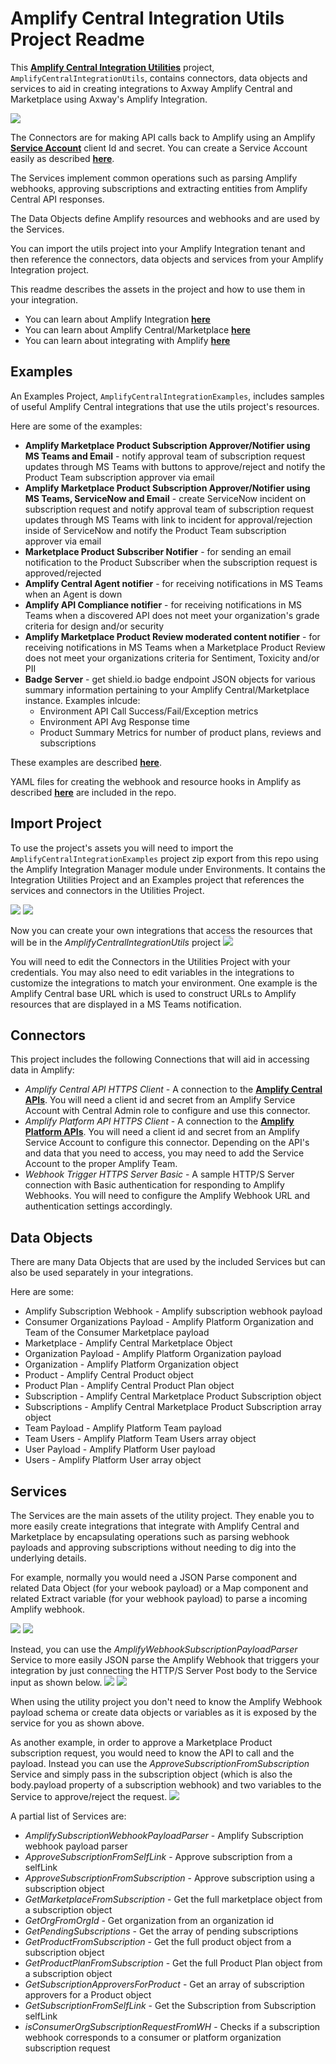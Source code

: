 # Amplify Central Integration Utils Project Readme

This [**Amplify Central Integration Utilities**](https://github.com/lbrenman/Amplify-Central-Integration-Utils-Project) project, `AmplifyCentralIntegrationUtils`, contains connectors, data objects and services to aid in creating integrations to Axway Amplify Central and Marketplace using Axway's Amplify Integration.

![](https://i.imgur.com/bXu0h9r.png)

The Connectors are for making API calls back to Amplify using an Amplify [**Service Account**](https://docs.axway.com/bundle/platform-management/page/docs/management_guide/managing_service_accounts/index.html) client Id and secret. You can create a Service Account easily as described [**here**](https://blog.axway.com/product-insights/amplify-platform/axway-amplify-platform-api-calls).

The Services implement common operations such as parsing Amplify webhooks, approving subscriptions and extracting entities from Amplify Central API responses.

The Data Objects define Amplify resources and webhooks and are used by the Services.

You can import the utils project into your Amplify Integration tenant and then reference the connectors, data objects and services from your Amplify Integration project.

This readme describes the assets in the project and how to use them in your integration.

* You can learn about Amplify Integration [**here**](https://www.axway.com/en/products/amplify-integration)
* You can learn about Amplify Central/Marketplace [**here**](https://www.axway.com/en/products/amplify-enterprise-marketplace)
* You can learn about integrating with Amplify [**here**](https://docs.axway.com/bundle/amplify-central/page/docs/integrate_with_central/index.html)

## Examples

An Examples Project, `AmplifyCentralIntegrationExamples`, includes samples of useful Amplify Central integrations that use the utils project's resources.

Here are some of the examples:
* **Amplify Marketplace Product Subscription Approver/Notifier using MS Teams and Email** - notify approval team of subscription request updates through MS Teams with buttons to approve/reject and notify the Product Team subscription approver via email
* **Amplify Marketplace Product Subscription Approver/Notifier using MS Teams, ServiceNow and Email** - create ServiceNow incident on subscription request and notify approval team of subscription request updates through MS Teams with link to incident for approval/rejection inside of ServiceNow and notify the Product Team subscription approver via email
* **Marketplace Product Subscriber Notifier** - for sending an email notification to the Product Subscriber when the subscription request is approved/rejected
* **Amplify Central Agent notifier** - for receiving notifications in MS Teams when an Agent is down
* **Amplify API Compliance notifier** - for receiving notifications in MS Teams when a discovered API does not meet your organization's grade criteria for design and/or security
* **Amplify Marketplace Product Review moderated content notifier** - for receiving notifications in MS Teams when a Marketplace Product Review does not meet your organizations criteria for Sentiment, Toxicity and/or PII
* **Badge Server** - get shield.io badge endpoint JSON objects for various summary information pertaining to your Amplify Central/Marketplace instance. Examples inlcude:
  * Environment API Call Success/Fail/Exception metrics
  * Environment API Avg Response time
  * Product Summary Metrics for number of product plans, reviews and subscriptions

These examples are described [**here**](https://gist.github.com/lbrenman/ba9640a5b1650a68c13bb98991090725).

YAML files for creating the webhook and resource hooks in Amplify as described [**here**](https://blog.axway.com/product-insights/amplify-platform/central/create-an-amplify-central-integration-webhook-using-the-axway-cli) are included in the repo.

## Import Project

To use the project's assets you will need to import the `AmplifyCentralIntegrationExamples` project zip export from this repo using the Amplify Integration Manager module under Environments. It contains the Integration Utilities Project and an Examples project that references the services and connectors in the Utilities Project.

![](https://i.imgur.com/dkcyp7l.png)
![](https://i.imgur.com/dzIsDbr.png)

Now you can create your own integrations that access the resources that will be in the *AmplifyCentralIntegrationUtils* project
![](https://i.imgur.com/j1Q5dEQ.png)

You will need to edit the Connectors in the Utilities Project with your credentials. You may also need to edit variables in the integrations to customize the integrations to match your environment. One example is the Amplify Central base URL which is used to construct URLs to Amplify resources that are displayed in a MS Teams notification.

## Connectors

This project includes the following Connections that will aid in accessing data in Amplify:

* *Amplify Central API HTTPS Client* - A connection to the [**Amplify Central APIs**](https://apidocs.axway.com/swagger-ui-NEW/index.html?productname=APIServer&productversion=1.0.0&filename=swagger.json). You will need a client id and secret from an Amplify Service Account with Central Admin role to configure and use this connector.
* *Amplify Platform API HTTPS Client* - A connection to the [**Amplify Platform APIs**](https://platform.axway.com/api-docs.html). You will need a client id and secret from an Amplify Service Account to configure this connector. Depending on the API's and data that you need to access, you may need to add the Service Account to the proper Amplify Team.
* *Webhook Trigger HTTPS Server Basic* - A sample HTTP/S Server connection with Basic authentication for responding to Amplify Webhooks. You will need to configure the Amplify Webhook URL and authentication settings accordingly.

## Data Objects

There are many Data Objects that are used by the included Services but can also be used separately in your integrations.

Here are some:

* Amplify Subscription Webhook - Amplify subscription webhook payload
* Consumer Organizations Payload - Amplify Platform Organization and Team of the Consumer Marketplace payload
* Marketplace - Amplify Central Marketplace Object
* Organization Payload - Amplify Platform Organization payload
* Organization - Amplify Platform Organization object
* Product - Amplify Central Product object
* Product Plan - Amplify Central Product Plan object
* Subscription - Amplify Central Marketplace Product Subscription object
* Subscriptions - Amplify Central Marketplace Product Subscription array object
* Team Payload - Amplify Platform Team payload
* Team Users - Amplify Platform Team Users array object
* User Payload - Amplify Platform User payload
* Users - Amplify Platform User array object

## Services

The Services are the main assets of the utility project. They enable you to more easily create integrations that integrate with Amplify Central and Marketplace by encapsulating operations such as parsing webhook payloads and approving subscriptions without needing to dig into the underlying details.

For example, normally you would need a JSON Parse component and related Data Object (for your webook payload) or a Map component and related Extract variable (for your webhook payload) to parse a incoming Amplify webhook.

![](https://i.imgur.com/2B7rf7M.png)
![](https://i.imgur.com/LvWAc5c.png)

Instead, you can use the *AmplifyWebhookSubscriptionPayloadParser* Service to more easily JSON parse the Amplify Webhook that triggers your integration by just connecting the HTTP/S Server Post body to the Service input as shown below.
![](https://i.imgur.com/79QTWSo.png)
![](https://i.imgur.com/lL8QUk3.png)

When using the utility project you don't need to know the Amplify Webhook payload schema or create data objects or variables as it is exposed by the service for you as shown above.

As another example, in order to approve a Marketplace Product subscription request, you would need to know the API to call and the payload. Instead you can use the *ApproveSubscriptionFromSubscription* Service and simply pass in the subscription object (which is also the body.payload property of a subscription webhook) and two variables to the Service to approve/reject the request.
![](https://i.imgur.com/2boFo1f.png)

A partial list of Services are:
* *AmplifySubscriptionWebhookPayloadParser* - Amplify Subscription webhook payload parser
* *ApproveSubscriptionFromSelfLink* - Approve subscription from a selfLink
* *ApproveSubscriptionFromSubscription* - Approve subscription using a subscription object
* *GetMarketplaceFromSubscription* - Get the full marketplace object from a subscription object
* *GetOrgFromOrgId* - Get organization from an organization id
* *GetPendingSubscriptions* - Get the array of pending subscriptions
* *GetProductFromSubscription* - Get the full product object from a subscription object
* *GetProductPlanFromSubscription* - Get the full Product Plan object from a subscription object
* *GetSubscriptionApproversForProduct* - Get an array of subscription approvers for a Product object
* *GetSubscriptionFromSelfLink* - Get the Subscription from Subscription selfLink
* *isConsumerOrgSubscriptionRequestFromWH* - Checks if a subscription webhook corresponds to a consumer or platform organization subscription request
